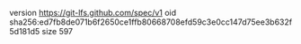 version https://git-lfs.github.com/spec/v1
oid sha256:ed7fb8de071b6f2650ce1ffb80668708efd59c3e0cc147d75ee3b632f5d181d5
size 597
